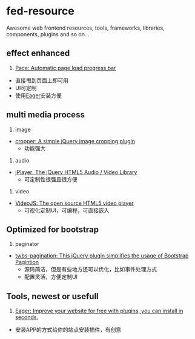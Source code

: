 # fed-resource
Awesome web frontend resources, tools, frameworks, libraries, components,  plugins and so on...

## effect enhanced
1. [Pace: Automatic page load progress bar][ee-pace]
  * 直接甩到页面上即可用
  * UI可定制
  * 使用[Eager][tool-eager]安装方便

## multi media process
1. image
  * [cropper: A simple jQuery image cropping plugin][mm-cropper]
    + 功能强大

1. audio
  * [jPlayer: The jQuery HTML5 Audio / Video Library][mm-jplayer]
    + 可定制性很强且很方便

1. video
  * [VideoJS: The open source HTML5 video player][mm-videojs]
    + 可视化定制UI，可编程，可直接嵌入
 
## Optimized for bootstrap
1. paginator
  * [twbs-pagination: This jQuery plugin simplifies the usage of Bootstrap Pagintion][twbs-pagination]
    + 源码简洁，但是有些地方还可以优化，比如事件处理方式
    + 配置灵活，方便定制UI

## Tools, newest or usefull
1. [Eager: Improve your website for free with plugins, you can install in seconds.][tool-eager]
  * 安装APP的方式给你的站点安装插件，有创意





[tool-eager]: https://eager.io/

[ee-pace]: http://github.hubspot.com/pace/docs/welcome/

[twbs-pagination]: https://github.com/esimakin/twbs-pagination

[mm-cropper]: https://github.com/fengyuanchen/cropper
[mm-jplayer]: http://jplayer.org/
[mm-videojs]: http://www.videojs.com/
